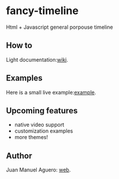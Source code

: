 fancy-timeline
==============

Html + Javascript general porpouse timeline

## How to
Light documentation:[wiki](https://github.com/juanma-aguero/fancy-timeline/wiki/How-to).

## Examples
Here is a small live example:[example](http://flowcode.com.ar/fancy-timeline/examples/default/).

## Upcoming features
* native video support
* customization examples
* more themes!

## Author
Juan Manuel Aguero: [web](http://juanmaaguero.com.ar/).
